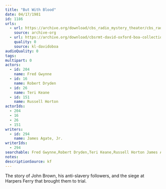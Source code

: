 ```yaml
---
title: "But With Blood"
date: 04/17/1981
id: 1186
urls: 
  - url: https://archive.org/download/cbs_radio_mystery_theater/cbs_radio_mystery_theater-1151-1200.zip/cbs_radio_mystery_theater-1151-1200%2Fcbsrmt_1186_but_with_blood.mp3
    source: archive-org
  - url: https://archive.org/download/cbsrmt-david-oxford-boa-collection/CBSRMT-810417-1186-But-with-Blood-(128-44)_KQV-{BoA}.mp3
    quality: 0
    source: kl-davidoboa
audioQuality: 0
tags: 
multipart: 0
actors:  
  - id: 204
    name: Fred Gwynne  
  - id: 16
    name: Robert Dryden  
  - id: 26
    name: Teri Keane  
  - id: 151
    name: Russell Horton
actorIds:  
  - 204  
  - 16  
  - 26  
  - 151
writers:  
  - id: 294
    name: James Agate, Jr.
writerIds:  
  - 294
searchable: Fred Gwynne,Robert Dryden,Teri Keane,Russell Horton James Agate, Jr.
notes: 
descriptionSource: kf
---
```

The story of John Brown, his anti-slavery followers, and the siege at Harpers Ferry that brought them to trial.